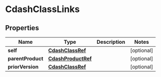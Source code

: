 
# CdashClassLinks

## Properties
| Name | Type | Description | Notes |
| ------------ | ------------- | ------------- | ------------- |
| **self** | [**CdashClassRef**](CdashClassRef.md) |  |  [optional] |
| **parentProduct** | [**CdashProductRef**](CdashProductRef.md) |  |  [optional] |
| **priorVersion** | [**CdashClassRef**](CdashClassRef.md) |  |  [optional] |



